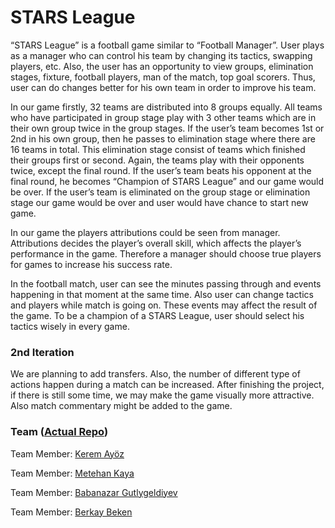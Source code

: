 # STARS League

“STARS League” is a football game similar to “Football Manager”. User plays as a manager who can control his team by changing its tactics, swapping players, etc. Also, the user has an opportunity to view groups, elimination stages, fixture, football players, man of the match, top goal scorers. Thus, user can do changes better for his own team in order to improve his team. 

In our game firstly, 32 teams are distributed into 8 groups equally. All teams who have participated in group stage play with 3 other teams which are in their own group twice in the group stages. If the user’s team becomes 1st or 2nd in his own group, then he passes to elimination stage where there are 16 teams in total. This elimination stage consist of teams which finished their groups first or second. Again, the teams play with their opponents twice, except the final round. If the user’s team beats his opponent at the final round, he becomes “Champion of STARS League” and our game would be over. If the user’s team is eliminated on the group stage or elimination stage our game would be over and user would have chance to start new game. 

In our game the players attributions could be seen from manager. Attributions decides the player’s overall skill, which affects the player’s performance in the game. Therefore a manager should choose true players for games to increase his success rate.

In the football match, user can see the minutes passing through and events happening in that moment at the same time. Also user can change tactics and players while match is going on. These events may affect the result of the game. To be a champion of a STARS League, user should select his tactics wisely in every game. 

### 2nd Iteration 

We are planning to add transfers. Also, the number of different type of actions happen during a match can be increased. After finishing the project, if there is still some time, we may make the game visually more attractive. Also match commentary might be added to the game.

### Team ([Actual Repo](https://github.com/KeremAyoz/STARS-League))

Team Member: [Kerem Ayöz](https://github.com/KeremAyoz)

Team Member: [Metehan Kaya](https://github.com/metehkaya)

Team Member: [Babanazar Gutlygeldiyev](https://github.com/babanazar)

Team Member: [Berkay Beken](https://github.com/berkaybeken)

